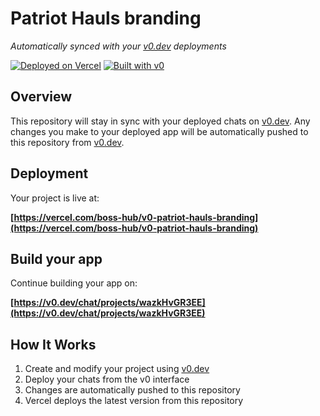 # Patriot Hauls branding

*Automatically synced with your [v0.dev](https://v0.dev) deployments*

[![Deployed on Vercel](https://img.shields.io/badge/Deployed%20on-Vercel-black?style=for-the-badge&logo=vercel)](https://vercel.com/boss-hub/v0-patriot-hauls-branding)
[![Built with v0](https://img.shields.io/badge/Built%20with-v0.dev-black?style=for-the-badge)](https://v0.dev/chat/projects/wazkHvGR3EE)

## Overview

This repository will stay in sync with your deployed chats on [v0.dev](https://v0.dev).
Any changes you make to your deployed app will be automatically pushed to this repository from [v0.dev](https://v0.dev).

## Deployment

Your project is live at:

**[https://vercel.com/boss-hub/v0-patriot-hauls-branding](https://vercel.com/boss-hub/v0-patriot-hauls-branding)**

## Build your app

Continue building your app on:

**[https://v0.dev/chat/projects/wazkHvGR3EE](https://v0.dev/chat/projects/wazkHvGR3EE)**

## How It Works

1. Create and modify your project using [v0.dev](https://v0.dev)
2. Deploy your chats from the v0 interface
3. Changes are automatically pushed to this repository
4. Vercel deploys the latest version from this repository
